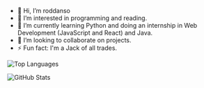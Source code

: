 - 👋 Hi, I’m roddanso
- 👀 I’m interested in programming and reading.
- 🌱 I’m currently learning Python and doing an internship in Web Development (JavaScript and React) and Java.
- 💞️ I’m looking to collaborate on projects.
- ⚡ Fun fact: I'm a Jack of all trades.

<!---
1CodeADay/1CodeADay is a ✨ special ✨ repository because its `README.md` (this file) appears on your GitHub profile.
You can click the Preview link to take a look at your changes.
--->
![Top Languages](https://github-readme-stats.vercel.app/api/top-langs/?username=1CodeADay&layout=compact&theme=radical?v=1)

![GitHub Stats](https://github-readme-stats.vercel.app/api?username=1CodeADay&show_icons=true&theme=radical)
